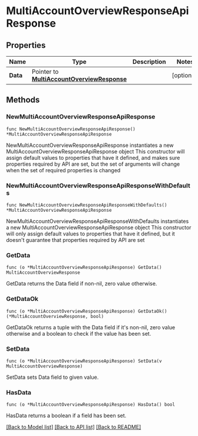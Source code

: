 # MultiAccountOverviewResponseApiResponse

## Properties

Name | Type | Description | Notes
------------ | ------------- | ------------- | -------------
**Data** | Pointer to [**MultiAccountOverviewResponse**](MultiAccountOverviewResponse.md) |  | [optional] 

## Methods

### NewMultiAccountOverviewResponseApiResponse

`func NewMultiAccountOverviewResponseApiResponse() *MultiAccountOverviewResponseApiResponse`

NewMultiAccountOverviewResponseApiResponse instantiates a new MultiAccountOverviewResponseApiResponse object
This constructor will assign default values to properties that have it defined,
and makes sure properties required by API are set, but the set of arguments
will change when the set of required properties is changed

### NewMultiAccountOverviewResponseApiResponseWithDefaults

`func NewMultiAccountOverviewResponseApiResponseWithDefaults() *MultiAccountOverviewResponseApiResponse`

NewMultiAccountOverviewResponseApiResponseWithDefaults instantiates a new MultiAccountOverviewResponseApiResponse object
This constructor will only assign default values to properties that have it defined,
but it doesn't guarantee that properties required by API are set

### GetData

`func (o *MultiAccountOverviewResponseApiResponse) GetData() MultiAccountOverviewResponse`

GetData returns the Data field if non-nil, zero value otherwise.

### GetDataOk

`func (o *MultiAccountOverviewResponseApiResponse) GetDataOk() (*MultiAccountOverviewResponse, bool)`

GetDataOk returns a tuple with the Data field if it's non-nil, zero value otherwise
and a boolean to check if the value has been set.

### SetData

`func (o *MultiAccountOverviewResponseApiResponse) SetData(v MultiAccountOverviewResponse)`

SetData sets Data field to given value.

### HasData

`func (o *MultiAccountOverviewResponseApiResponse) HasData() bool`

HasData returns a boolean if a field has been set.


[[Back to Model list]](../README.md#documentation-for-models) [[Back to API list]](../README.md#documentation-for-api-endpoints) [[Back to README]](../README.md)


